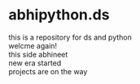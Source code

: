 # abhipython.ds
this is a repository for ds and python
<br>
welcme again!
<br>
this side abhineet
<br>
new era started
<br>
projects are on the way

